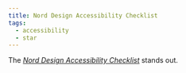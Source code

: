 ```yaml
---
title: Nord Design Accessibility Checklist
tags: 
  - accessibility
  - star
---
```

The [<cite>Nord Design Accessibility Checklist</cite>](https://nordhealth.design/accessibility-checklist/) stands out. 